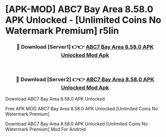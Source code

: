 # [APK-MOD] ABC7 Bay Area 8.58.0 APK Unlocked - [Unlimited Coins No Watermark Premium] r5lin



<div align="center">
<h3>🔴 Download [Server1] 👉👉 <a href="https://momento.my/?title=ABC7_Bay_Area_8.58.0_APK_Unlocked">ABC7 Bay Area 8.58.0 APK Unlocked Mod Apk</a></h3><br>

<h3>🔴 Download [Server2] 👉👉 <a href="https://momento.my/?title=ABC7_Bay_Area_8.58.0_APK_Unlocked">ABC7 Bay Area 8.58.0 APK Unlocked Mod Apk</a></h3>
</div>



Download ABC7 Bay Area 8.58.0 APK Unlocked 

Free APK MOD ABC7 Bay Area 8.58.0 APK Unlocked [Unlimited Coins No Watermark Premium]

Download ABC7 Bay Area 8.58.0 APK Unlocked [Unlimited Coins No Watermark Premium] Mod For Android
